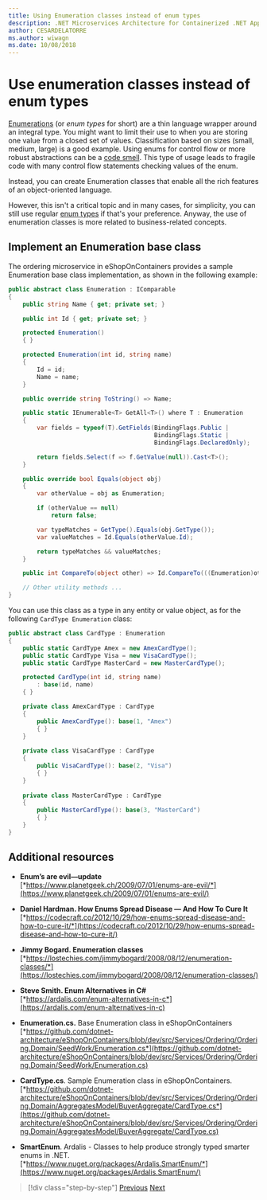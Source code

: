 ```yaml
---
title: Using Enumeration classes instead of enum types
description: .NET Microservices Architecture for Containerized .NET Applications | Lear how you can use enumeration classes, instead of enums, as a way to solve some limitations of the latter.
author: CESARDELATORRE
ms.author: wiwagn
ms.date: 10/08/2018
---
```

# Use enumeration classes instead of enum types

[Enumerations](../../../../docs/csharp/language-reference/keywords/enum.md) (or *enum types* for short) are a thin language wrapper around an integral type. You might want to limit their use to when you are storing one value from a closed set of values. Classification based on sizes (small, medium, large) is a good example. Using enums for control flow or more robust abstractions can be a [code smell](http://deviq.com/code-smells/). This type of usage leads to fragile code with many control flow statements checking values of the enum.

Instead, you can create Enumeration classes that enable all the rich features of an object-oriented language.

However, this isn't a critical topic and in many cases, for simplicity, you can still use regular [enum types](https://docs.microsoft.com/dotnet/csharp/language-reference/keywords/enum) if that's your preference. Anyway, the use of enumeration classes is more related to business-related concepts.

## Implement an Enumeration base class

The ordering microservice in eShopOnContainers provides a sample Enumeration base class implementation, as shown in the following example:

```csharp
public abstract class Enumeration : IComparable
{
    public string Name { get; private set; }

    public int Id { get; private set; }

    protected Enumeration()
    { }

    protected Enumeration(int id, string name) 
    {
        Id = id; 
        Name = name; 
    }

    public override string ToString() => Name;

    public static IEnumerable<T> GetAll<T>() where T : Enumeration
    {
        var fields = typeof(T).GetFields(BindingFlags.Public | 
                                         BindingFlags.Static | 
                                         BindingFlags.DeclaredOnly); 

        return fields.Select(f => f.GetValue(null)).Cast<T>();
    }

    public override bool Equals(object obj) 
    {
        var otherValue = obj as Enumeration; 

        if (otherValue == null) 
            return false;

        var typeMatches = GetType().Equals(obj.GetType());
        var valueMatches = Id.Equals(otherValue.Id);

        return typeMatches && valueMatches;
    }

    public int CompareTo(object other) => Id.CompareTo(((Enumeration)other).Id); 

    // Other utility methods ... 
}
```

You can use this class as a type in any entity or value object, as for the following `CardType Enumeration` class:

```csharp
public abstract class CardType : Enumeration
{
    public static CardType Amex = new AmexCardType();
    public static CardType Visa = new VisaCardType();
    public static CardType MasterCard = new MasterCardType();

    protected CardType(int id, string name)
        : base(id, name)
    { }

    private class AmexCardType : CardType
    {
        public AmexCardType(): base(1, "Amex")
        { }
    }
    
    private class VisaCardType : CardType
    {
        public VisaCardType(): base(2, "Visa")
        { }
    }
    
    private class MasterCardType : CardType
    {
        public MasterCardType(): base(3, "MasterCard")
        { }
    }
}
```

## Additional resources

-   **Enum’s are evil—update** \
    [*https://www.planetgeek.ch/2009/07/01/enums-are-evil/*](https://www.planetgeek.ch/2009/07/01/enums-are-evil/)

-   **Daniel Hardman. How Enums Spread Disease — And How To Cure It** \
    [*https://codecraft.co/2012/10/29/how-enums-spread-disease-and-how-to-cure-it/*](https://codecraft.co/2012/10/29/how-enums-spread-disease-and-how-to-cure-it/)

-   **Jimmy Bogard. Enumeration classes** \
    [*https://lostechies.com/jimmybogard/2008/08/12/enumeration-classes/*](https://lostechies.com/jimmybogard/2008/08/12/enumeration-classes/)

-   **Steve Smith. Enum Alternatives in C#** \
    [*https://ardalis.com/enum-alternatives-in-c*](https://ardalis.com/enum-alternatives-in-c)

-   **Enumeration.cs.** Base Enumeration class in eShopOnContainers \
    [*https://github.com/dotnet-architecture/eShopOnContainers/blob/dev/src/Services/Ordering/Ordering.Domain/SeedWork/Enumeration.cs*](https://github.com/dotnet-architecture/eShopOnContainers/blob/dev/src/Services/Ordering/Ordering.Domain/SeedWork/Enumeration.cs)

-   **CardType.cs**. Sample Enumeration class in eShopOnContainers. \
    [*https://github.com/dotnet-architecture/eShopOnContainers/blob/dev/src/Services/Ordering/Ordering.Domain/AggregatesModel/BuyerAggregate/CardType.cs*](https://github.com/dotnet-architecture/eShopOnContainers/blob/dev/src/Services/Ordering/Ordering.Domain/AggregatesModel/BuyerAggregate/CardType.cs)
    
-   **SmartEnum**. Ardalis - Classes to help produce strongly typed smarter enums in .NET. \
    [*https://www.nuget.org/packages/Ardalis.SmartEnum/*](https://www.nuget.org/packages/Ardalis.SmartEnum/)


>[!div class="step-by-step"]
[Previous](implement-value-objects.md)
[Next](domain-model-layer-validations.md)

